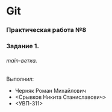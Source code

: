 # Git
### Практическая работа №8
### Задание 1.
###### main-ветка.

Выполнил:
* Черняк Роман Михайлович
* <Срывков Никита Станиславович>
* <УВП-311>
